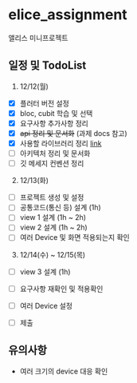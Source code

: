 # elice_assignment
앨리스 미니프로젝트

## 일정 및 TodoList
1. 12/12(월)
- [x] 플러터 버전 설정
- [x] bloc, cubit 학습 및 선택
- [x] 요구사항 추가사항 정리
- [x] ~~api 정리 및 문서화~~ (과제 docs 참고)
- [x] 사용할 라이브러리 정리 [link](https://github.com/KOREAparksh/elice_assignment/blob/main/documents/libraries.md)
- [ ] 아키텍처 정리 및 문서화
- [ ] 깃 메세지 컨벤션 정리

2. 12/13(화)
- [ ] 프로젝트 생성 및 설정
- [ ] 공통코드(통신 등) 설계 (1h)
- [ ] view 1 설계 (1h ~ 2h)
- [ ] view 2 설계 (1h ~ 2h)
- [ ] 여러 Device 및 화면 적용되는지 확인

3. 12/14(수) ~ 12/15(목)
- [ ] view 3 설계 (1h)
- [ ] 요구사항 재확인 및 적용확인
- [ ] 여러 Device 설정
- [ ] 제출


## 유의사항
- 여러 크기의 device 대응 확인
